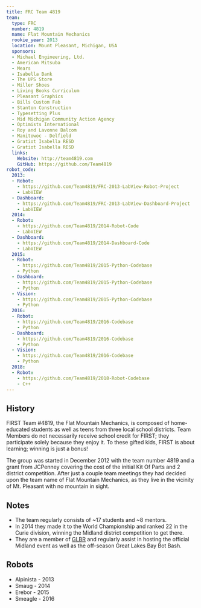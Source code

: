 ```yaml
---
title: FRC Team 4819
team:
  type: FRC
  number: 4819
  name: Flat Mountain Mechanics
  rookie_year: 2013
  location: Mount Pleasant, Michigan, USA
  sponsors:
  - Michael Engineering, Ltd.
  - American Mitsuba
  - Mears
  - Isabella Bank
  - The UPS Store
  - Miller Shoes
  - Living Books Curriculum
  - Pleasant Graphics
  - Bills Custom Fab
  - Stanton Construction
  - Typesetting Plus
  - Mid Michigan Community Action Agency
  - Optimists International
  - Roy and Lavonne Balcom
  - Manitowoc - Delfield
  - Gratiot Isabella RESD
  - Gratiot Isabella RESD
  links:
    Website: http://team4819.com
    GitHub: https://github.com/Team4819
robot_code:
  2013:
  - Robot:
    - https://github.com/Team4819/FRC-2013-LabView-Robot-Project
    - LabVIEW
  - Dashboard:
    - https://github.com/Team4819/FRC-2013-LabView-Dashboard-Project
    - LabVIEW
  2014:
  - Robot:
    - https://github.com/Team4819/2014-Robot-Code
    - LabVIEW
  - Dashboard:
    - https://github.com/Team4819/2014-Dashboard-Code
    - LabVIEW
  2015:
  - Robot:
    - https://github.com/Team4819/2015-Python-Codebase
    - Python
  - Dashboard:
    - https://github.com/Team4819/2015-Python-Codebase
    - Python
  - Vision:
    - https://github.com/Team4819/2015-Python-Codebase
    - Python
  2016:
  - Robot:
    - https://github.com/Team4819/2016-Codebase
    - Python
  - Dashboard:
    - https://github.com/Team4819/2016-Codebase
    - Python
  - Vision:
    - https://github.com/Team4819/2016-Codebase
    - Python
  2018:
  - Robot:
    - https://github.com/Team4819/2018-Robot-Codebase
    - C++
---
```


## History

 FIRST Team #4819, the Flat Mountain Mechanics, is composed of home-educated students as well as teens from three local school districts. Team Members do not necessarily receive school credit for FIRST; they participate solely because they enjoy it. To these gifted kids, FIRST is about learning; winning is just a bonus!

 The group was started in December 2012 with the team number 4819 and a grant from JCPenney covering the cost of the initial Kit Of Parts and 2 district competition. After just a couple team meetings they had decided upon the team name of Flat Mountain Mechanics, as they live in the vicinity of Mt. Pleasant with no mountain in sight.

## Notes

- The team regularly consists of ~17 students and ~8 mentors.
- In 2014 they made it to the World Championship and ranked 22 in the Curie division, winning the Midland district competition to get there.
- They are a member of [GLBR](http://www.first-glbr.org/) and regularly assist in hosting the official Midland event as well as the off-season Great Lakes Bay Bot Bash.

## Robots

- Alpinista - 2013
- Smaug - 2014
- Erebor - 2015
- Smeagle - 2016